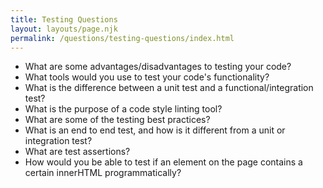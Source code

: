 ```yaml
---
title: Testing Questions
layout: layouts/page.njk
permalink: /questions/testing-questions/index.html
---
```


* What are some advantages/disadvantages to testing your code?
* What tools would you use to test your code's functionality?
* What is the difference between a unit test and a functional/integration test?
* What is the purpose of a code style linting tool?
* What are some of the testing best practices?
* What is an end to end test, and how is it different from a unit or integration test?
* What are test assertions?
* How would you be able to test if an element on the page contains a certain innerHTML programmatically?

